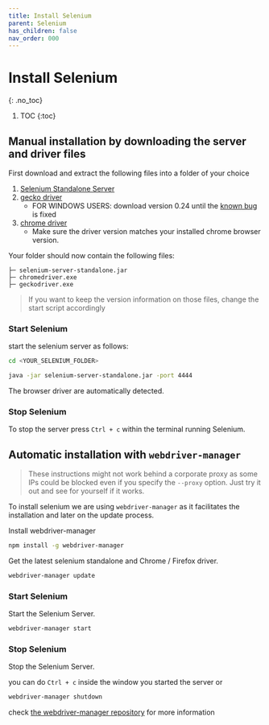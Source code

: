 ```yaml
---
title: Install Selenium
parent: Selenium
has_children: false
nav_order: 000
---
```


# Install Selenium
{: .no_toc}

1. TOC
{:toc}

## Manual installation by downloading the server and driver files

First download and extract the following files into a folder of your choice

1. [Selenium Standalone Server](https://selenium.dev/downloads/)
1. [gecko driver](https://github.com/mozilla/geckodriver/releases)
    * FOR WINDOWS USERS: download version 0.24 until the 
    [known bug](https://github.com/mozilla/geckodriver/issues/1617) is fixed
1. [chrome driver](https://chromedriver.chromium.org/downloads)
    * Make sure the driver version matches your installed chrome browser version.

Your folder should now contain the following files:

````
├─ selenium-server-standalone.jar
├─ chromedriver.exe
├─ geckodriver.exe

````

> If you want to keep the version information on those files, change the start script accordingly

### Start Selenium

start the selenium server as follows:

```bash
cd <YOUR_SELENIUM_FOLDER>

java -jar selenium-server-standalone.jar -port 4444

```

The browser driver are automatically detected.

### Stop Selenium

To stop the server press ``Ctrl + c`` within the terminal running Selenium.

## Automatic installation with ``webdriver-manager``

> These instructions might not work behind a corporate proxy as some IPs could be blocked 
> even if you specify the ``--proxy`` option.
> Just try it out and see for yourself if it works.

To install selenium we are using ``webdriver-manager`` as it facilitates the
installation and later on the update process.

Install webdriver-manager

```bash
npm install -g webdriver-manager
```

Get the latest selenium standalone and Chrome / Firefox driver.

```bash
webdriver-manager update
```

### Start Selenium

Start the Selenium Server.

```bash
webdriver-manager start
```

### Stop Selenium

Stop the Selenium Server.

you can do ``Ctrl + c`` inside the window you started the server or

```bash
webdriver-manager shutdown
```

check [the webdriver-manager repository](https://github.com/angular/webdriver-manager) for more information